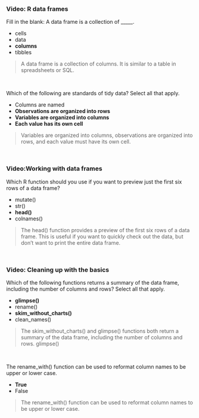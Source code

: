 ### Video: R data frames

Fill in the blank: A data frame is a collection of _____.


* cells
* data
* **columns**
* tibbles

> A data frame is a collection of columns. It is similar to a table in spreadsheets or SQL. 

&nbsp;

Which of the following are standards of tidy data? Select all that apply.


* Columns are named
* **Observations are organized into rows**
* **Variables are organized into columns**
* **Each value has its own cell**

> Variables are organized into columns, observations are organized into rows, and each value must have its own cell.

&nbsp;

### Video:Working with data frames

Which R function should you use if you want to preview just the first six rows of a data frame?

* mutate()
* str()
* **head()**
* colnames()

> The head() function provides a preview of the first six rows of a data frame. This is useful if you want to quickly check out the data, but don’t want to print the entire data frame. 

&nbsp;


### Video: Cleaning up with the basics

Which of the following functions returns a summary of the data frame, including the number of columns and rows? Select all that apply.


* **glimpse()**
* rename()
* **skim_without_charts()**
* clean_names()

> The skim_without_charts() and glimpse() functions both return a summary of the data frame, including the number of columns and rows. glimpse() 

&nbsp;

The rename_with() function can be used to reformat column names to be upper or lower case.


* **True**
* False

> The rename_with() function can be used to reformat column names to be upper or lower case.

